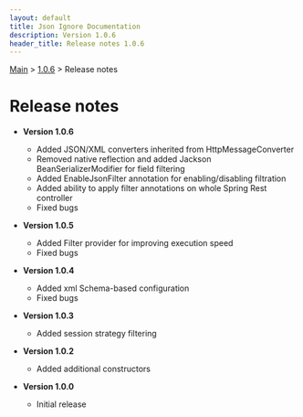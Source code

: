 ```yaml
---
layout: default
title: Json Ignore Documentation
description: Version 1.0.6
header_title: Release notes 1.0.6
---
```


[Main](../../index.MD) > [1.0.6](../index.MD) > Release notes

# Release notes

* **Version 1.0.6**
  * Added JSON/XML converters inherited from HttpMessageConverter
  * Removed native reflection and added Jackson BeanSerializerModifier for field filtering
  * Added EnableJsonFilter annotation for enabling/disabling filtration
  * Added ability to apply filter annotations on whole Spring Rest controller
  * Fixed bugs

* **Version 1.0.5**
  * Added Filter provider for improving execution speed
  * Fixed bugs 

* **Version 1.0.4**
  * Added xml Schema-based configuration
  * Fixed bugs 

* **Version 1.0.3**
  * Added session strategy filtering

* **Version 1.0.2**
  * Added additional constructors

* **Version 1.0.0**
  * Initial release